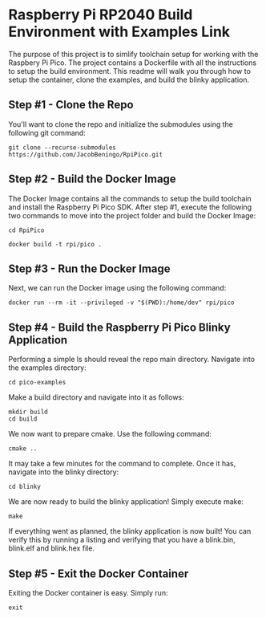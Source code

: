 # Raspberry Pi RP2040 Build Environment with Examples Link
The purpose of this project is to simlify toolchain setup for working with the Raspbery Pi Pico. The project contains a Dockerfile with all the instructions to setup the build environment. This readme will walk you through how to setup the container, clone the examples, and build the blinky application. 

## Step #1 - Clone the Repo

You'll want to clone the repo and initialize the submodules using the following git command:

```
git clone --recurse-submodules https://github.com/JacobBeningo/RpiPico.git
```

## Step #2 - Build the Docker Image

The Docker Image contains all the commands to setup the build toolchain and install the Raspberry Pi Pico SDK. After step #1, execute the following two commands to move into the project folder and build the Docker Image:

```
cd RpiPico

docker build -t rpi/pico .
```
## Step #3 - Run the Docker Image

Next, we can run the Docker image using the following command:

```
docker run --rm -it --privileged -v "$(PWD):/home/dev" rpi/pico
```

## Step #4 - Build the Raspberry Pi Pico Blinky Application

Performing a simple ls should reveal the repo main directory. Navigate into the examples directory:
```
cd pico-examples
```
Make a build directory and navigate into it as follows:
```
mkdir build
cd build
```
We now want to prepare cmake. Use the following command:
```
cmake ..
```
It may take a few minutes for the command to complete. Once it has, navigate into the blinky directory:
```
cd blinky
```
We are now ready to build the blinky application! Simply execute make:
```
make
```
If everything went as planned, the blinky application is now built! You can verify this by running a listing and verifying that you have a blink.bin, blink.elf and blink.hex file.

## Step #5 - Exit the Docker Container

Exiting the Docker container is easy. Simply run:
```
exit
```
